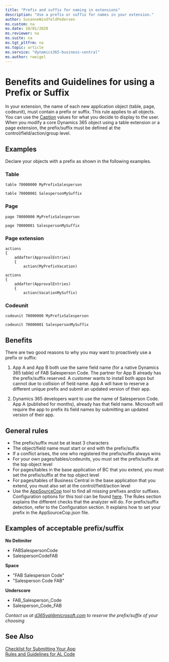 ```yaml
---
title: "Prefix and suffix for naming in extensions"
description: "Use a prefix or suffix for names in your extension."
author: SusanneWindfeldPedersen
ms.custom: na
ms.date: 10/01/2020
ms.reviewer: na
ms.suite: na
ms.tgt_pltfrm: na
ms.topic: article
ms.service: "dynamics365-business-central"
ms.author: rweigel
---
```


# Benefits and Guidelines for using a Prefix or Suffix
In your extension, the name of each new application object (table, page, codeunit), must contain a prefix or suffix. This rule applies to all objects. You can use the [Caption](../developer/properties/devenv-caption-property.md) values for what you decide to display to the user. When you modify a core Dynamics 365 object using a table extension or a page extension, the prefix/suffix must be defined at the control/field/action/group level.

## Examples

Declare your objects with a prefix as shown in the following examples.

### Table  
```
table 70000000 MyPrefixSalesperson
```
```
table 70000001 SalespersonMySuffix
```

### Page
```
page 70000000 MyPrefixSalesperson
```
```
page 70000001 SalespersonMySuffix
```

### Page extension  
```
actions
{
    addafter(ApprovalEntries)
    {
        action(MyPrefixVacation)
```
```
actions
{
    addafter(ApprovalEntries)
    {
        action(VacationMySuffix)
```

### Codeunit
```
codeunit 70000000 MyPrefixSalesperson
```
```
codeunit 70000001 SalespersonMySuffix
```


## Benefits
There are two good reasons to why you may want to proactively use a prefix or suffix:

1. App A and App B both use the same field name (for a native Dynamics 365 table) of FAB Salesperson Code. The partner for App B already has the prefix/suffix reserved. A customer wants to install both apps but cannot due to collision of field name. App A will have to reserve a different unique prefix and submit an updated version of their app.  

2. Dynamics 365 developers want to use the name of Salesperson Code. App A (published for months), already has that field name. Microsoft will require the app to prefix its field names by submitting an updated version of their app.  

## General rules

- The prefix/suffix must be at least 3 characters
- The object/field name must start or end with the prefix/suffix
- If a conflict arises, the one who registered the prefix/suffix always wins
- For your own pages/tables/codeunits, you must set the prefix/suffix at the top object level
- For pages/tables in the base application of BC that you extend, you must set the prefix/suffix at the top object level
- For pages/tables of Business Central in the base application that you extend, you must also set at the control/field/action level
- Use the [AppSourceCop](../developer/devenv-using-code-analysis-tool.md) tool to find all missing prefixes and/or suffixes. Configuration options for this tool can be found [here](../developer/analyzers/appsourcecop.md). The Rules section explains the different checks that the analyzer will do. For prefix/suffix detection, refer to the Configuration section. It explains how to set your prefix in the AppSourceCop.json file.

## Examples of acceptable prefix/suffix

**No Delimiter**
- FABSalespersonCode
- SalespersonCodeFAB

**Space**
- "FAB Salesperson Code"
- "Salesperson Code FAB"

**Underscore**
- FAB_Salesperson_Code
- Salesperson_Code_FAB

*Contact us at d365val@microsoft.com to reserve the prefix/suffix of your choosing*

## See Also
[Checklist for Submitting Your App](../developer/devenv-checklist-submission.md)  
[Rules and Guidelines for AL Code](apptest-overview.md)  